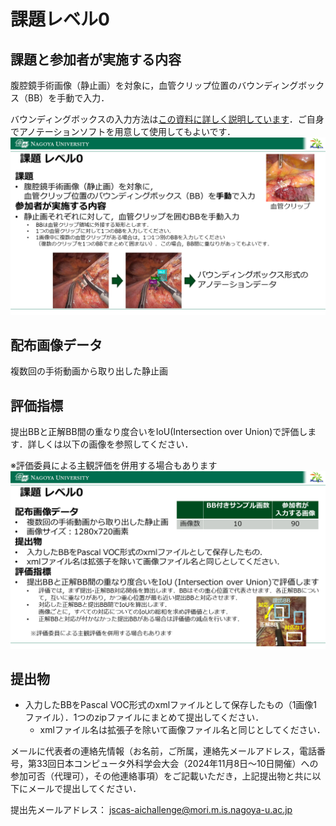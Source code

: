 # 課題レベル0

## 課題と参加者が実施する内容
腹腔鏡手術画像（静止画）を対象に，血管クリップ位置のバウンディングボックス（BB）を手動で入力．

バウンディングボックスの入力方法は[この資料に詳しく説明しています](JSCAS_AI_Challenge_2024_lv0_howtoannotate.pdf)．ご自身でアノテーションソフトを用意して使用してもよいです．
![課題と参加者が実施する内容](level0_kadai.png)

## 配布画像データ
複数回の手術動画から取り出した静止画

## 評価指標
提出BBと正解BB間の重なり度合いをIoU(Intersection over Union)で評価します．詳しくは以下の画像を参照してください．

※評価委員による主観評価を併用する場合もあります
![評価指標など](level0_submit.png)

## 提出物
- 入力したBBをPascal VOC形式のxmlファイルとして保存したもの（1画像1ファイル）．1つのzipファイルにまとめて提出してください．
   - xmlファイル名は拡張子を除いて画像ファイル名と同じとしてください．

メールに代表者の連絡先情報（お名前，ご所属，連絡先メールアドレス，電話番号，第33回日本コンピュータ外科学会大会（2024年11月8日～10日開催）への参加可否（代理可），その他連絡事項）をご記載いただき，上記提出物と共に以下にメールで提出してください．

提出先メールアドレス：
jscas-aichallenge@mori.m.is.nagoya-u.ac.jp
